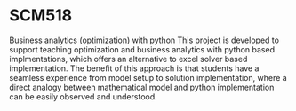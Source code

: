 # SCM518
Business analytics (optimization) with python 
This project is developed to support teaching optimization and business analytics with python based implmentations, which offers an alternative to excel solver based implementation. The benefit of this approach is that students have a seamless experience from model setup to solution implementation, where a direct analogy between mathematical model and python implementation can be easily observed and understood.
